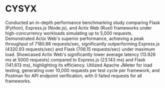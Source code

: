 # CYSYX
Conducted an in-depth performance benchmarking study comparing Flask (Python), Express.js (Node.js), and Actix Web (Rust) frameworks under high-concurrency workloads simulating up to 5,000 requests.
Demonstrated Actix Web's superior performance, achieving a peak throughput of 7180.86 requests/sec, significantly outperforming Express.js (4320.93 requests/sec) and Flask (706.15 requests/sec) under maximum load.
Showcased Actix Web's significantly lower average latency (13.926 ms at 5000 requests) compared to Express.js (23.143 ms) and Flask (141.613 ms), highlighting its efficiency.
Utilized Apache JMeter for load testing, generating over 10,000 requests per test cycle per framework, and Postman for API endpoint verification, with 0 failed requests for all frameworks.

